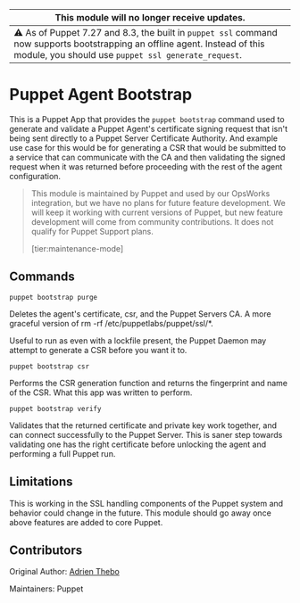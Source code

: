 | This module will no longer receive updates. |
|---------------------------------------------|
| ⚠️ As of Puppet 7.27 and 8.3, the built in `puppet ssl` command now supports bootstrapping an offline agent. Instead of this module, you should use `puppet ssl generate_request`. |




Puppet Agent Bootstrap
=======

This is a Puppet App that provides the `puppet bootstrap` command used to generate and validate a Puppet Agent's certificate signing request that isn't being sent directly to a Puppet Server Certificate Authority. And example use case for this would be for generating a CSR that would be submitted to a service that can communicate with the CA and then validating the signed request when it was returned before proceeding with the rest of the agent configuration.

> This module is maintained by Puppet and used by our OpsWorks integration, but we have no plans for future feature development. We will keep it working with current versions of Puppet, but new feature development will come from community contributions. It does not qualify for Puppet Support plans.
>
> [tier:maintenance-mode]

## Commands

`puppet bootstrap purge`

Deletes the agent's certificate, csr, and the Puppet Servers CA. A more graceful version of rm -rf /etc/puppetlabs/puppet/ssl/*.

Useful to run as even with a lockfile present, the Puppet Daemon may attempt to generate a CSR before you want it to.

`puppet bootstrap csr`

Performs the CSR generation function and returns the fingerprint and name of the CSR. What this app was written to perform.

`puppet bootstrap verify`

Validates that the returned certificate and private key work together, and can connect successfully to the Puppet Server. This is saner step towards validating one has the right certificate before unlocking the agent and performing a full Puppet run.

## Limitations
This is working in the SSL handling components of the Puppet system and behavior could change in the future. This module should go away once above features are added to core Puppet.

## Contributors
Original Author: [Adrien Thebo](https://github.com/adrienthebo/)

Maintainers: Puppet

